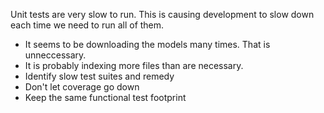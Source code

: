 Unit tests are very slow to run. This is causing development to slow down each time we need to run all of them.

- It seems to be downloading the models many times. That is unneccessary.
- It is probably indexing more files than are necessary.
- Identify slow test suites and remedy
- Don't let coverage go down
- Keep the same functional test footprint
